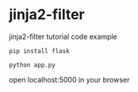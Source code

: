 # jinja2-filter
jinja2-filter tutorial code example

    pip install flask

    python app.py

open localhost:5000 in your browser
